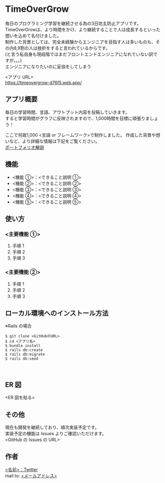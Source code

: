 # TimeOverGrow

毎日のプログラミング学習を継続させる為の3日坊主防止アプリです。<br>
TimeOverGrowは、より時間をかけ、より継続することで人は成長するといった想いを込めて名付けました。<br>
制作した背景としては、完全未経験からエンジニアを目指す人は多いものも、その内8,9割の人は挫折をすると言われているからです。<br>
(と言う私自身も現段階ではまだフロントエンドエンジニアになれていない訳ですが。。。)<br>
エンジニアになりたいのに妥協をしてしまう

<アプリ URL><br>
https://timeovergrow-d76f5.web.app/

## アプリ概要

毎日の学習時間、言語、アウトプット内容を投稿していきます。<br>
すると学習時間がグラフに反映されますので、1,000時間を目標に頑張りましょう！<br>

ここで何故1,000
<言語 or フレームワーク>で制作しました。
​
作成した背景や想いなど、より詳細な情報は下記をご覧ください。  
[ポートフォリオ解説](解説記事のURL)
​

## 機能

- <機能 ①>：<できること説明 ①>
- <機能 ②>：<できること説明 ②>
- <機能 ③>：<できること説明 ③>
- <機能 ④>：<できること説明 ④>
- <機能 ⑤>：<できること説明 ⑤>

## 使い方

### <主要機能 ①>

1. 手順 1
2. 手順 2
3. 手順 3

### <主要機能 ②>

1. 手順 1
2. 手順 2
3. 手順 3
   ​

## ローカル環境へのインストール方法

※Rails の場合

```
$ git clone <GitHubのURL>
$ cd <アプリ名>
$ bundle install
$ rails db:create
$ rails db:migrate
$ rails db:seed
```

​

## ER 図

<ER 図を貼る>
​

## その他

現在も開発を継続しており、順次実装予定です。  
実装予定の機能は Issues よりご確認いただけます。  
<GitHub の Issues の URL>
​

## 作者

[<名前>：Twitter](TwitterURL)  
mail to: [<メールアドレス>](メールアドレス)
